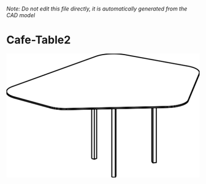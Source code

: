 ###### Note: Do not edit this file directly, it is automatically generated from the CAD model

# Cafe-Table2

![](/project.svg)



 

